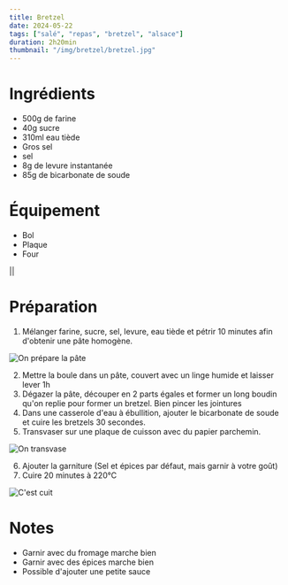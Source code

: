 ```yaml
---
title: Bretzel
date: 2024-05-22
tags: ["salé", "repas", "bretzel", "alsace"]
duration: 2h20min
thumbnail: "/img/bretzel/bretzel.jpg"
---
```



# Ingrédients

+ 500g de farine
+ 40g sucre
+ 310ml eau tiède
+ Gros sel
+ sel
+ 8g de levure instantanée
+ 85g de bicarbonate de soude

# Équipement

+ Bol
+ Plaque
+ Four

||
# Préparation

1. Mélanger farine, sucre, sel, levure, eau tiède et pétrir 10 minutes afin d'obtenir une pâte homogène.

![On prépare la pâte](/img/bretzel/bretzel-step-1.jpg)

2. Mettre la boule dans un pâte, couvert avec un linge humide et laisser lever 1h
3. Dégazer la pâte, découper en 2 parts égales et former un long boudin qu'on replie pour former un bretzel.
Bien pincer les jointures
4. Dans une casserole d'eau à ébullition, ajouter le bicarbonate de soude et cuire les bretzels 30 secondes.
5. Transvaser sur une plaque de cuisson avec du papier parchemin.

![On transvase](/img/bretzel/bretzel-step-5.jpg)

6. Ajouter la garniture (Sel et épices par défaut, mais garnir à votre goût)
7. Cuire 20 minutes à 220°C

![C'est cuit](/img/bretzel/bretzel-step-7.jpg)

# Notes

+ Garnir avec du fromage marche bien
+ Garnir avec des épices marche bien
+ Possible d'ajouter une petite sauce